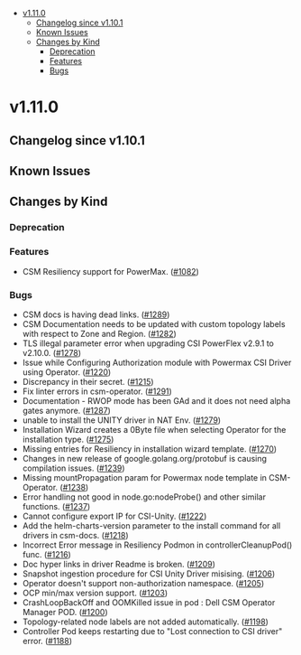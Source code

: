 <!--toc-->
- [v1.11.0](#v1110)
  - [Changelog since v1.10.1](#changelog-since-v1101)
  - [Known Issues](#known-issues)
  - [Changes by Kind](#changes-by-kind)
    - [Deprecation](#deprecation)
    - [Features](#features)
    - [Bugs](#bugs)
 

# v1.11.0 

## Changelog since v1.10.1 

## Known Issues 

## Changes by Kind 

### Deprecation 

### Features 

- CSM Resiliency support for PowerMax. ([#1082](https://github.com/dell/csm/issues/1082))

### Bugs 

- CSM docs is having dead links. ([#1289](https://github.com/dell/csm/issues/1289))
- CSM Documentation needs to be updated with custom topology labels with respect to Zone and Region. ([#1282](https://github.com/dell/csm/issues/1282))
- TLS illegal parameter error when upgrading CSI PowerFlex v2.9.1 to v2.10.0. ([#1278](https://github.com/dell/csm/issues/1278))
- Issue while Configuring Authorization module with Powermax CSI Driver using Operator. ([#1220](https://github.com/dell/csm/issues/1220))
- Discrepancy in their secret. ([#1215](https://github.com/dell/csm/issues/1215))
- Fix linter errors in csm-operator. ([#1291](https://github.com/dell/csm/issues/1291))
- Documentation - RWOP mode has been GAd and it does not need alpha gates anymore. ([#1287](https://github.com/dell/csm/issues/1287))
- unable to install the UNITY driver in NAT Env. ([#1279](https://github.com/dell/csm/issues/1279))
- Installation Wizard creates a 0Byte file when selecting Operator for the installation type. ([#1275](https://github.com/dell/csm/issues/1275))
- Missing entries for Resiliency in installation wizard template. ([#1270](https://github.com/dell/csm/issues/1270))
- Changes in new release of google.golang.org/protobuf is causing compilation issues. ([#1239](https://github.com/dell/csm/issues/1239))
- Missing mountPropagation param for Powermax node template in CSM-Operator. ([#1238](https://github.com/dell/csm/issues/1238))
- Error handling not good in node.go:nodeProbe() and other similar functions. ([#1237](https://github.com/dell/csm/issues/1237))
- Cannot configure export IP for CSI-Unity. ([#1222](https://github.com/dell/csm/issues/1222))
- Add the helm-charts-version parameter to the install command for all drivers in csm-docs. ([#1218](https://github.com/dell/csm/issues/1218))
- Incorrect Error message in Resiliency Podmon in controllerCleanupPod() func. ([#1216](https://github.com/dell/csm/issues/1216))
- Doc hyper links in driver Readme is broken. ([#1209](https://github.com/dell/csm/issues/1209))
- Snapshot ingestion procedure for CSI Unity Driver misising. ([#1206](https://github.com/dell/csm/issues/1206))
- Operator doesn't support non-authorization namespace. ([#1205](https://github.com/dell/csm/issues/1205))
- OCP min/max version support. ([#1203](https://github.com/dell/csm/issues/1203))
- CrashLoopBackOff and OOMKilled issue in pod : Dell CSM Operator Manager POD. ([#1200](https://github.com/dell/csm/issues/1200))
- Topology-related node labels are not added automatically. ([#1198](https://github.com/dell/csm/issues/1198))
- Controller Pod keeps restarting due to "Lost connection to CSI driver" error. ([#1188](https://github.com/dell/csm/issues/1188))
